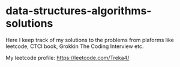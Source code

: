 # data-structures-algorithms-solutions
Here I keep track of my solutions to the problems from plaforms like leetcode, CTCI book, Grokkin The Coding Interview etc.

My leetcode profile: https://leetcode.com/Treka4/
